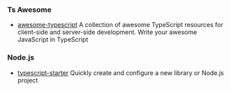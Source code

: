 ### Ts Awesome

* [awesome-typescript](https://github.com/dzharii/awesome-typescript) A collection of awesome TypeScript resources for client-side and server-side development. Write your awesome JavaScript in TypeScript

### 

### 

### Node.js

* [typescript-starter](https://github.com/bitjson/typescript-starter) Quickly create and configure a new library or Node.js project



